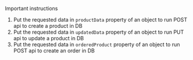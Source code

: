 Important instructions

1. Put the requested data in `productData` property of an object to run POST api to create a product in DB
2. Put the requested data in `updatedData` property of an object to run PUT api to update a product in DB
3. Put the requested data in `orderedProduct` property of an object to run POST api to create an order in DB
